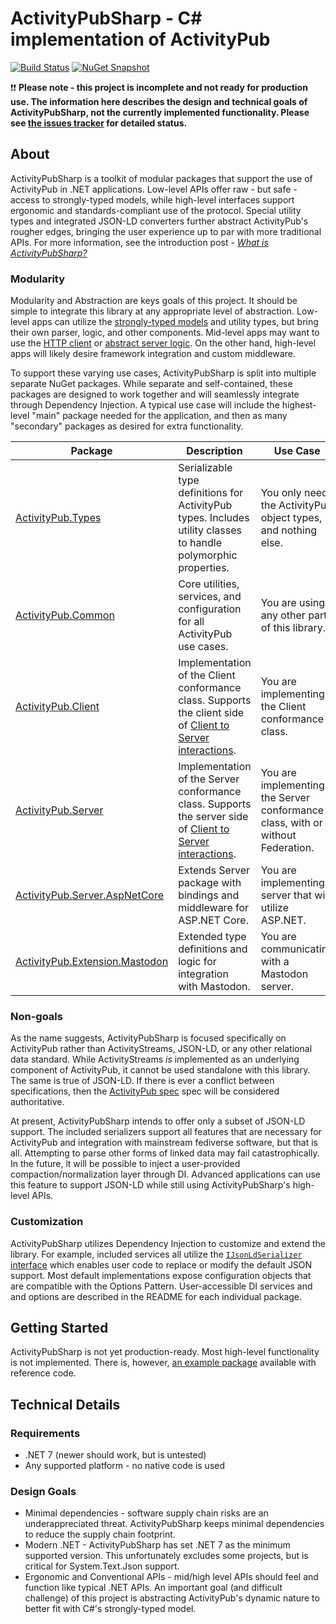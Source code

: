 ﻿# ActivityPubSharp - C# implementation of ActivityPub

[![Build Status](https://github.com/warriordog/ActivityPubSharp/actions/workflows/build-dotnet.yml/badge.svg)](https://github.com/warriordog/ActivityPubSharp/actions/workflows/build-dotnet.yml)
[![NuGet Snapshot](https://github.com/warriordog/ActivityPubSharp/actions/workflows/publish-snapshot.yml/badge.svg)](https://github.com/warriordog/ActivityPubSharp/actions/workflows/publish-snapshot.yml)

❗❗ **Please note - this project is incomplete and not ready for production use.
The information here describes the design and technical goals of ActivityPubSharp, not the currently implemented functionality.
Please see [the issues tracker](https://github.com/warriordog/ActivityPubSharp/issues) for detailed status.**

## About
ActivityPubSharp is a toolkit of modular packages that support the use of ActivityPub in .NET applications.
Low-level APIs offer raw - but safe - access to strongly-typed models, while high-level interfaces support ergonomic and standards-compliant use of the protocol.
Special utility types and integrated JSON-LD converters further abstract ActivityPub's rougher edges, bringing the user experience up to par with more traditional APIs.
For more information, see the introduction post - [*What is ActivityPubSharp?*](https://github.com/warriordog/ActivityPubSharp/discussions/63)

### Modularity
Modularity and Abstraction are keys goals of this project.
It should be simple to integrate this library at any appropriate level of abstraction.
Low-level apps can utilize the [strongly-typed models](Source/ActivityPub.Types) and utility types, but bring their own parser, logic, and other components.
Mid-level apps may want to use the [HTTP client](Source/ActivityPub.Client) or [abstract server logic](Source/ActivityPub.Server).
On the other hand, high-level apps will likely desire framework integration and custom middleware.

To support these varying use cases, ActivityPubSharp is split into multiple separate NuGet packages.
While separate and self-contained, these packages are designed to work together and will seamlessly integrate through Dependency Injection.
A typical use case will include the highest-level "main" package needed for the application, and then as many "secondary" packages as desired for extra functionality.

| Package                                                                 | Description                                                                                                                                                                    | Use Case                                                                       |
|-------------------------------------------------------------------------|--------------------------------------------------------------------------------------------------------------------------------------------------------------------------------|--------------------------------------------------------------------------------|
| [ActivityPub.Types](Source/ActivityPub.Types)                           | Serializable type definitions for ActivityPub types. Includes utility classes to handle polymorphic properties.                                                                | You only need the ActivityPub object types, and nothing else.                  |
| [ActivityPub.Common](Source/ActivityPub.Common)                         | Core utilities, services, and configuration for all ActivityPub use cases.                                                                                                     | You are using any other part of this library.                                  |
| [ActivityPub.Client](Source/ActivityPub.Client)                         | Implementation of the Client conformance class. Supports the client side of [Client to Server interactions](https://www.w3.org/TR/activitypub/#client-to-server-interactions). | You are implementing the Client conformance class.                             |
| [ActivityPub.Server](Source/ActivityPub.Server)                         | Implementation of the Server conformance class. Supports the server side of [Client to Server interactions](https://www.w3.org/TR/activitypub/#client-to-server-interactions). | You are implementing the Server conformance class, with or without Federation. |
| [ActivityPub.Server.AspNetCore](Source/ActivityPub.Server.AspNetCore)   | Extends Server package with bindings and middleware for ASP.NET Core.                                                                                                          | You are implementing a server that will utilize ASP.NET.                       |
| [ActivityPub.Extension.Mastodon](Source/ActivityPub.Extension.Mastodon) | Extended type definitions and logic for integration with Mastodon.                                                                                                             | You are communicating with a Mastodon server.                                  |

### Non-goals
As the name suggests, ActivityPubSharp is focused specifically on ActivityPub rather than ActivityStreams, JSON-LD, or any other relational data standard.
While ActivityStreams *is* implemented as an underlying component of ActivityPub, it cannot be used standalone with this library.
The same is true of JSON-LD.
If there is ever a conflict between specifications, then the [ActivityPub spec](https://www.w3.org/TR/activitypub/) spec will be considered authoritative.

At present, ActivityPubSharp intends to offer only a subset of JSON-LD support.
The included serializers support all features that are necessary for ActivityPub and integration with mainstream fediverse software, but that is all.
Attempting to parse other forms of linked data may fail catastrophically.
In the future, it will be possible to inject a user-provided compaction/normalization layer through DI.
Advanced applications can use this feature to support JSON-LD while still using ActivityPubSharp's high-level APIs.

### Customization
ActivityPubSharp utilizes Dependency Injection to customize and extend the library.
For example, included services all utilize the [`IJsonLdSerializer` interface](Source/ActivityPub.Types/Conversion/JsonLdSerializer.cs) which enables user code to replace or modify the default JSON support.
Most default implementations expose configuration objects that are compatible with the Options Pattern.
User-accessible DI services and and options are described in the README for each individual package.

## Getting Started

ActivityPubSharp is not yet production-ready.
Most high-level functionality is not implemented.
There is, however, [an example package](Example) available with reference code.

## Technical Details

### Requirements
* .NET 7 (newer should work, but is untested)
* Any supported platform - no native code is used

### Design Goals
* Minimal dependencies - software supply chain risks are an underappreciated threat. ActivityPubSharp keeps minimal dependencies to reduce the supply chain footprint.
* Modern .NET - ActivityPubSharp has set .NET 7 as the minimum supported version. This unfortunately excludes some projects, but is critical for System.Text.Json support.
* Ergonomic and Conventional APIs - mid/high level APIs should feel and function like typical .NET APIs. An important goal (and difficult challenge) of this project is abstracting ActivityPub's dynamic nature to better fit with C#'s strongly-typed model.
